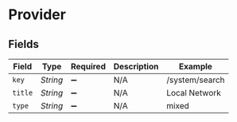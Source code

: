 # Provider


## Fields

| Field              | Type               | Required           | Description        | Example            |
| ------------------ | ------------------ | ------------------ | ------------------ | ------------------ |
| `key`              | *String*           | :heavy_minus_sign: | N/A                | /system/search     |
| `title`            | *String*           | :heavy_minus_sign: | N/A                | Local Network      |
| `type`             | *String*           | :heavy_minus_sign: | N/A                | mixed              |